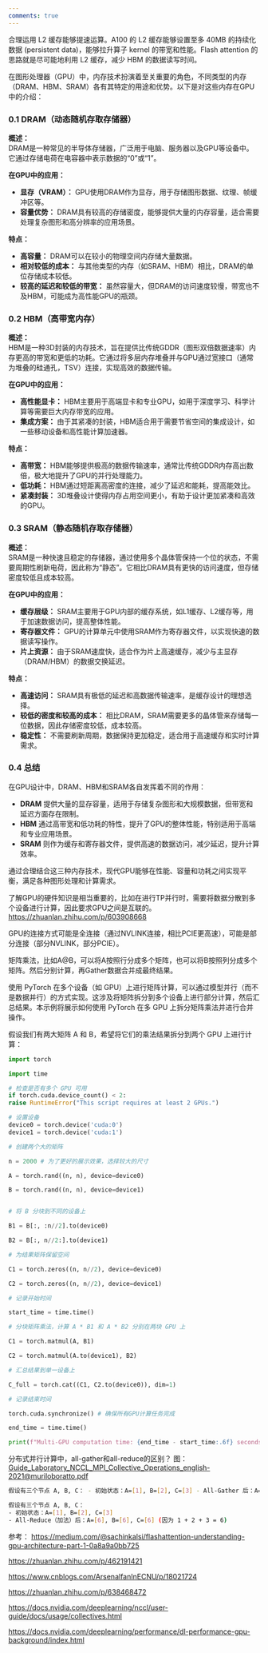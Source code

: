 ```yaml
---
comments: true
---
```

合理运用 L2 缓存能够提速运算。A100 的 L2 缓存能够设置至多 40MB 的持续化数据 (persistent data)，能够拉升算子 kernel 的带宽和性能。Flash attention 的思路就是尽可能地利用 L2 缓存，减少 HBM 的数据读写时间。

在图形处理器（GPU）中，内存技术扮演着至关重要的角色，不同类型的内存（DRAM、HBM、SRAM）各有其特定的用途和优势。以下是对这些内存在GPU中的介绍：

### 0.1 DRAM（动态随机存取存储器）

**概述：**  
DRAM是一种常见的半导体存储器，广泛用于电脑、服务器以及GPU等设备中。它通过存储电荷在电容器中表示数据的“0”或“1”。

**在GPU中的应用：**

- **显存（VRAM）：** GPU使用DRAM作为显存，用于存储图形数据、纹理、帧缓冲区等。
- **容量优势：** DRAM具有较高的存储密度，能够提供大量的内存容量，适合需要处理复杂图形和高分辨率的应用场景。

**特点：**

- **高容量：** DRAM可以在较小的物理空间内存储大量数据。
- **相对较低的成本：** 与其他类型的内存（如SRAM、HBM）相比，DRAM的单位存储成本较低。
- **较高的延迟和较低的带宽：** 虽然容量大，但DRAM的访问速度较慢，带宽也不及HBM，可能成为高性能GPU的瓶颈。

### 0.2 HBM（高带宽内存）

**概述：**  
HBM是一种3D封装的内存技术，旨在提供比传统GDDR（图形双倍数据速率）内存更高的带宽和更低的功耗。它通过将多层内存堆叠并与GPU通过宽接口（通常为堆叠的硅通孔，TSV）连接，实现高效的数据传输。

**在GPU中的应用：**

- **高性能显卡：** HBM主要用于高端显卡和专业GPU，如用于深度学习、科学计算等需要巨大内存带宽的应用。
- **集成方案：** 由于其紧凑的封装，HBM适合用于需要节省空间的集成设计，如一些移动设备和高性能计算加速器。

**特点：**

- **高带宽：** HBM能够提供极高的数据传输速率，通常比传统GDDR内存高出数倍，极大地提升了GPU的并行处理能力。
- **低功耗：** HBM通过短距离高密度的连接，减少了延迟和能耗，提高能效比。
- **紧凑封装：** 3D堆叠设计使得内存占用空间更小，有助于设计更加紧凑和高效的GPU。

### 0.3 SRAM（静态随机存取存储器）

**概述：**  
SRAM是一种快速且稳定的存储器，通过使用多个晶体管保持一个位的状态，不需要周期性刷新电荷，因此称为“静态”。它相比DRAM具有更快的访问速度，但存储密度较低且成本较高。

**在GPU中的应用：**

- **缓存层级：** SRAM主要用于GPU内部的缓存系统，如L1缓存、L2缓存等，用于加速数据访问，提高整体性能。
- **寄存器文件：** GPU的计算单元中使用SRAM作为寄存器文件，以实现快速的数据读写操作。
- **片上资源：** 由于SRAM速度快，适合作为片上高速缓存，减少与主显存（DRAM/HBM）的数据交换延迟。

**特点：**

- **高速访问：** SRAM具有极低的延迟和高数据传输速率，是缓存设计的理想选择。
- **较低的密度和较高的成本：** 相比DRAM，SRAM需要更多的晶体管来存储每一位数据，因此存储密度较低，成本较高。
- **稳定性：** 不需要刷新周期，数据保持更加稳定，适合用于高速缓存和实时计算需求。

### 0.4 总结

在GPU设计中，DRAM、HBM和SRAM各自发挥着不同的作用：

- **DRAM** 提供大量的显存容量，适用于存储复杂图形和大规模数据，但带宽和延迟方面存在限制。
- **HBM** 通过高带宽和低功耗的特性，提升了GPU的整体性能，特别适用于高端和专业应用场景。
- **SRAM** 则作为缓存和寄存器文件，提供高速的数据访问，减少延迟，提升计算效率。

通过合理结合这三种内存技术，现代GPU能够在性能、容量和功耗之间实现平衡，满足各种图形处理和计算需求。

了解GPU的硬件知识是相当重要的，比如在进行TP并行时，需要将数据分散到多个设备进行计算，因此要求GPU之间是互联的。
https://zhuanlan.zhihu.com/p/603908668

GPU的连接方式可能是全连接（通过NVLINK连接，相比PCIE更高速），可能是部分连接（部分NVLINK，部分PCIE）。

矩阵乘法，比如A@B，可以将A按照行分成多个矩阵，也可以将B按照列分成多个矩阵。然后分别计算，再Gather数据合并成最终结果。

使用 PyTorch 在多个设备（如 GPU）上进行矩阵计算，可以通过模型并行（而不是数据并行）的方式实现。这涉及将矩阵拆分到多个设备上进行部分计算，然后汇总结果。本示例将展示如何使用 PyTorch 在多 GPU 上拆分矩阵乘法并进行合并操作。

假设我们有两大矩阵 A 和 B，希望将它们的乘法结果拆分到两个 GPU 上进行计算：
```python
import torch

import time

# 检查是否有多个 GPU 可用
if torch.cuda.device_count() < 2:
raise RuntimeError("This script requires at least 2 GPUs.")

# 设置设备
device0 = torch.device('cuda:0')
device1 = torch.device('cuda:1')

# 创建两个大的矩阵

n = 2000 # 为了更好的展示效果，选择较大的尺寸

A = torch.rand((n, n), device=device0)

B = torch.rand((n, n), device=device1)


# 将 B 分块到不同的设备上

B1 = B[:, :n//2].to(device0)

B2 = B[:, n//2:].to(device1)

# 为结果矩阵保留空间

C1 = torch.zeros((n, n//2), device=device0)

C2 = torch.zeros((n, n//2), device=device1)

# 记录开始时间

start_time = time.time()

# 分块矩阵乘法，计算 A * B1 和 A * B2 分别在两块 GPU 上

C1 = torch.matmul(A, B1)

C2 = torch.matmul(A.to(device1), B2)

# 汇总结果到单一设备上

C_full = torch.cat((C1, C2.to(device0)), dim=1)

# 记录结束时间

torch.cuda.synchronize() # 确保所有GPU计算任务完成

end_time = time.time()

print(f"Multi-GPU computation time: {end_time - start_time:.6f} seconds")
```


分布式并行计算中，all-gather和all-reduce的区别？
图： Guide_Laboratory_NCCL_MPI_Collective_Operations_english-2021@muriloboratto.pdf

```bash
假设有三个节点 A, B, C： - 初始状态：A=[1], B=[2], C=[3] - All-Gather 后：A=[1,2,3], B=[1,2,3], C=[1,2,3]
```

```bash
假设有三个节点 A, B, C：
- 初始状态：A=[1], B=[2], C=[3]
- All-Reduce（加法）后：A=[6], B=[6], C=[6] (因为 1 + 2 + 3 = 6)
```

参考：
https://medium.com/@sachinkalsi/flashattention-understanding-gpu-architecture-part-1-0a8a9a0bb725

https://zhuanlan.zhihu.com/p/462191421

https://www.cnblogs.com/ArsenalfanInECNU/p/18021724

https://zhuanlan.zhihu.com/p/638468472

https://docs.nvidia.com/deeplearning/nccl/user-guide/docs/usage/collectives.html

https://docs.nvidia.com/deeplearning/performance/dl-performance-gpu-background/index.html
